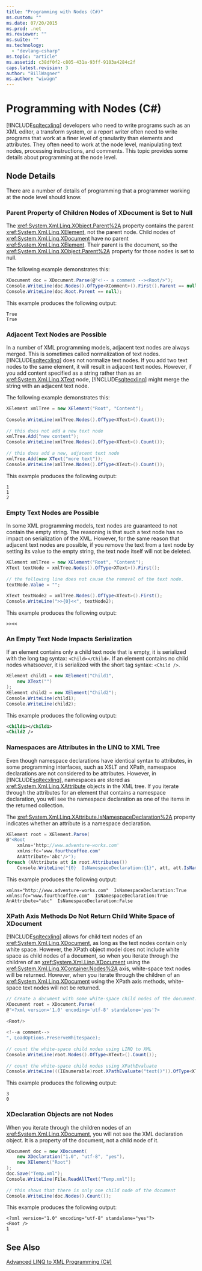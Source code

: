 ```yaml
---
title: "Programming with Nodes (C#)"
ms.custom: ""
ms.date: 07/20/2015
ms.prod: .net
ms.reviewer: ""
ms.suite: ""
ms.technology: 
  - "devlang-csharp"
ms.topic: "article"
ms.assetid: c38df0f2-c805-431a-93ff-9103a4284c2f
caps.latest.revision: 3
author: "BillWagner"
ms.author: "wiwagn"
---
```

# Programming with Nodes (C#)
[!INCLUDE[sqltecxlinq](~/includes/sqltecxlinq-md.md)] developers who need to write programs such as an XML editor, a transform system, or a report writer often need to write programs that work at a finer level of granularity than elements and attributes. They often need to work at the node level, manipulating text nodes, processing instructions, and comments. This topic provides some details about programming at the node level.  
  
## Node Details  
 There are a number of details of programming that a programmer working at the node level should know.  
  
### Parent Property of Children Nodes of XDocument is Set to Null  
 The <xref:System.Xml.Linq.XObject.Parent%2A> property contains the parent <xref:System.Xml.Linq.XElement>, not the parent node. Child nodes of <xref:System.Xml.Linq.XDocument> have no parent <xref:System.Xml.Linq.XElement>. Their parent is the document, so the <xref:System.Xml.Linq.XObject.Parent%2A> property for those nodes is set to null.  
  
 The following example demonstrates this:  
  
```csharp  
XDocument doc = XDocument.Parse(@"<!-- a comment --><Root/>");  
Console.WriteLine(doc.Nodes().OfType<XComment>().First().Parent == null);  
Console.WriteLine(doc.Root.Parent == null);  
```  
  
 This example produces the following output:  
  
```  
True  
True  
```  
  
### Adjacent Text Nodes are Possible  
 In a number of XML programming models, adjacent text nodes are always merged. This is sometimes called normalization of text nodes. [!INCLUDE[sqltecxlinq](~/includes/sqltecxlinq-md.md)] does not normalize text nodes. If you add two text nodes to the same element, it will result in adjacent text nodes. However, if you add content specified as a string rather than as an <xref:System.Xml.Linq.XText> node, [!INCLUDE[sqltecxlinq](~/includes/sqltecxlinq-md.md)] might merge the string with an adjacent text node.  
  
 The following example demonstrates this:  
  
```csharp  
XElement xmlTree = new XElement("Root", "Content");  
  
Console.WriteLine(xmlTree.Nodes().OfType<XText>().Count());  
  
// this does not add a new text node  
xmlTree.Add("new content");  
Console.WriteLine(xmlTree.Nodes().OfType<XText>().Count());  
  
// this does add a new, adjacent text node  
xmlTree.Add(new XText("more text"));  
Console.WriteLine(xmlTree.Nodes().OfType<XText>().Count());  
```  
  
 This example produces the following output:  
  
```  
1  
1  
2  
```  
  
### Empty Text Nodes are Possible  
 In some XML programming models, text nodes are guaranteed to not contain the empty string. The reasoning is that such a text node has no impact on serialization of the XML. However, for the same reason that adjacent text nodes are possible, if you remove the text from a text node by setting its value to the empty string, the text node itself will not be deleted.  
  
```csharp  
XElement xmlTree = new XElement("Root", "Content");  
XText textNode = xmlTree.Nodes().OfType<XText>().First();  
  
// the following line does not cause the removal of the text node.  
textNode.Value = "";  
  
XText textNode2 = xmlTree.Nodes().OfType<XText>().First();  
Console.WriteLine(">>{0}<<", textNode2);   
```  
  
 This example produces the following output:  
  
```  
>><<  
```  
  
### An Empty Text Node Impacts Serialization  
 If an element contains only a child text node that is empty, it is serialized with the long tag syntax: `<Child></Child>`. If an element contains no child nodes whatsoever, it is serialized with the short tag syntax: `<Child />`.  
  
```csharp  
XElement child1 = new XElement("Child1",  
    new XText("")  
);  
XElement child2 = new XElement("Child2");  
Console.WriteLine(child1);  
Console.WriteLine(child2);   
```  
  
 This example produces the following output:  
  
```xml  
<Child1></Child1>  
<Child2 />  
```  
  
### Namespaces are Attributes in the LINQ to XML Tree  
 Even though namespace declarations have identical syntax to attributes, in some programming interfaces, such as XSLT and XPath, namespace declarations are not considered to be attributes. However, in [!INCLUDE[sqltecxlinq](~/includes/sqltecxlinq-md.md)], namespaces are stored as <xref:System.Xml.Linq.XAttribute> objects in the XML tree. If you iterate through the attributes for an element that contains a namespace declaration, you will see the namespace declaration as one of the items in the returned collection.  
  
 The <xref:System.Xml.Linq.XAttribute.IsNamespaceDeclaration%2A> property indicates whether an attribute is a namespace declaration.  
  
```csharp  
XElement root = XElement.Parse(  
@"<Root  
    xmlns='http://www.adventure-works.com'  
    xmlns:fc='www.fourthcoffee.com'  
    AnAttribute='abc'/>");  
foreach (XAttribute att in root.Attributes())  
    Console.WriteLine("{0}  IsNamespaceDeclaration:{1}", att, att.IsNamespaceDeclaration);  
```  
  
 This example produces the following output:  
  
```  
xmlns="http://www.adventure-works.com"  IsNamespaceDeclaration:True  
xmlns:fc="www.fourthcoffee.com"  IsNamespaceDeclaration:True  
AnAttribute="abc"  IsNamespaceDeclaration:False  
```  
  
### XPath Axis Methods Do Not Return Child White Space of XDocument  
 [!INCLUDE[sqltecxlinq](~/includes/sqltecxlinq-md.md)] allows for child text nodes of an <xref:System.Xml.Linq.XDocument>, as long as the text nodes contain only white space. However, the XPath object model does not include white space as child nodes of a document, so when you iterate through the children of an <xref:System.Xml.Linq.XDocument> using the <xref:System.Xml.Linq.XContainer.Nodes%2A> axis, white-space text nodes will be returned. However, when you iterate through the children of an <xref:System.Xml.Linq.XDocument> using the XPath axis methods, white-space text nodes will not be returned.  
  
```csharp  
// Create a document with some white-space child nodes of the document.  
XDocument root = XDocument.Parse(  
@"<?xml version='1.0' encoding='utf-8' standalone='yes'?>  
  
<Root/>  
  
<!--a comment-->  
", LoadOptions.PreserveWhitespace);  
  
// count the white-space child nodes using LINQ to XML  
Console.WriteLine(root.Nodes().OfType<XText>().Count());  
  
// count the white-space child nodes using XPathEvaluate  
Console.WriteLine(((IEnumerable)root.XPathEvaluate("text()")).OfType<XText>().Count());   
```  
  
 This example produces the following output:  
  
```  
3  
0  
```  
  
### XDeclaration Objects are not Nodes  
 When you iterate through the children nodes of an <xref:System.Xml.Linq.XDocument>, you will not see the XML declaration object. It is a property of the document, not a child node of it.  
  
```csharp  
XDocument doc = new XDocument(  
    new XDeclaration("1.0", "utf-8", "yes"),  
    new XElement("Root")  
);  
doc.Save("Temp.xml");  
Console.WriteLine(File.ReadAllText("Temp.xml"));  
  
// this shows that there is only one child node of the document  
Console.WriteLine(doc.Nodes().Count());  
```  
  
 This example produces the following output:  
  
```  
<?xml version="1.0" encoding="utf-8" standalone="yes"?>  
<Root />  
1  
```  
  
## See Also  
 [Advanced LINQ to XML Programming (C#)](../../../../csharp/programming-guide/concepts/linq/advanced-linq-to-xml-programming.md)
